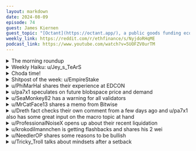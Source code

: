 ```yaml
---
layout: markdown
date: 2024-08-09
episode: 74
guest: James Kiernen
guest_topic: "[Octant](https://octant.app/), a public goods funding ecosystem"
weekly_link: https://reddit.com/r/ethfinance/s/NyjdoRHqME
podcast_link: https://www.youtube.com/watch?v=5UOFZV0urTM
---
```



<details markdown=1>
<summary>The morning roundup</summary>
[View on Reddit →](https://reddit.com/r/ethfinance/comments/1enrae5/comment/lh89w8l/)

[u/hehechibby](https://reddit.com/u/hehechibby)

> Ethereum

[u/FrenktheTank](https://reddit.com/u/FrenktheTank)

> $2662.54

[u/Vinegar_Strokes__](https://reddit.com/u/Vinegar_Strokes__)

> 0.043

[u/usesbinkvideo](https://reddit.com/u/usesbinkvideo)

> 90,771 hodlers subscribed (+2)

</details>
<details markdown=1>
<summary>Weekly Haiku: u/Jey_s_TeArS</summary>
[View on Reddit →](https://reddit.com/r/ethfinance/comments/1ejnbk4/comment/lgingg8/)

*It's a scarry chart,*

*Fundamentals outsmart,*

*It's merely a fart.*

</details>
<details markdown=1>
<summary>Choda time!</summary>
[View on Reddit →](https://reddit.com/r/ethfinance/comments/1emxgi7/comment/lh4exoe/)

༼ つ ◕_◕ ༽つ ETH TAKE MY ENERGY ༼ つ ◕_◕ ༽つ

</details>
<details markdown=1>
<summary>Shitpost of the week: u/EmpireStake</summary>
[View on Reddit →](https://reddit.com/r/ethfinance/comments/1ekfjb6/daily_general_discussion_august_5_2024/lgm77mw/)

> be me  
> wake up in cozy Airbnb on fine Sunday morning 
> Tropical Storm Debby cancels flights home
> fuckthat.jpg  
> wife and I decide to drive rental car back to New York
> 12-hour drive ahead  
> leave at 11 am 
> ETH price tanking, watching it on Apple Watch  
> realize I have a big loan on Aave  
> sweating.jpg
> remember liquidation point in low $2000s, can't remember exact number  
> anxietyintensifies.gif  
> hit traffic
> nearly 12 am, price dropping faster  
> panicmode.exe  
> arrive in NYC, get in Lyft, tell driver to go fast  
> driver understands and drives like a maniac  
> wife has no idea
> get home, check position 
> LTV at 76%, 4% away from liquidation  
> fire up Ledger, send more crypto 
> lower liquidation price by half  
> calm.jpg

what. a. day.

</details>
<details markdown=1>
<summary>u/PhiMarHal shares their experience at EDCON</summary>
[View on Reddit →](https://reddit.com/r/ethfinance/comments/1ei1pba/daily_general_discussion_august_2_2024/lg5jqfg/)

(1/2)

I broke my no conference rule and attended EDCON in Tokyo this year. Didn't see any posts about it, but maybe I missed them, it's been hectic running around to try to attend everything (and missing most of it). Either way I thought I'd share my subjective experience as a normally privacy-conscious grumpy internet man.

First, the quality of that conference was impressive. On every aspect. Coordinating any event is no easy task, and here the organization was top notch. As someone who doesn't speak a word of Japanese and can hardly mumble coherent English, the EDCON team aptly corraled me and others wherever they needed to be.

Great venues too. Most days we were at the United Nations building. I think the whole building catered to the convention? One big conference room housing about \~400 people for the main talks, and side conference rooms for side talks/workshops. Then the main 2 days took place at the Yoyogi gymnasiums, which were OK for the more festive atmospheres they were meant to be, but a bit iffy on acoustics when it comes to listening to technical talks.

Of course this is what matters most, the quality of these talks. I have to say this did not disappoint. There's something to be said for being committed to an event and passively sitting there for hours, as opposed to surfing the Internet and actively seeking knowledge. Whether you want it or not, when you're physically present your brain starts to absorb knowledge like a plant does photosynthetis.

In particular, I found all the talks on MPC (Multi Party Computation), TEE (Trusted Execution Environment), FHE (Fully Homomorphic Encryption) especially interesting. Many of us have seen these terms many times, the most adventurous among us even try to read Vitalik's blogs on the topic. Personally it still failed to click for me. Until I sat in these rooms and saw the points explained and reexplained in a variety of different ways by various speakers.

Major props in particular to the panel between Guy Itzhaki (Fhenix), Zhen Yu Yong (Web3Auth), Chua Zheng Leong (Automata). Three guys who manifestly know their stuff and engaged with each other to make these concepts obvious to the crowd. The theme was MPC vs TEE vs FHE, but really it came down to them explaining where each solution makes the most sense. I don't know when EDCON will put the videos of these talks online, but if there's one panel I'd suggest watching, it would be this one.

In person, you truly get to see who's passionate and who's acting. Either that or there were some excellent actors. The aura of highbrained discussion shifts your perspective, you get caught in the enthusiasm. When I first saw Fhenix (which is a L2) online, my cynical ass thought oh joy, they took FHE and made a little play with Phenix, how "clever". Post conference? Oh, they took FHE and made a little wordplay with Phenix! How clever! (his frown and cynicism: gone)

Another protocol that flipped me 180 was Zircuit. Initially (online) their marketing as an AI-powered L2 made me scoff. But the talk by their CTO made an excellent case for the future of sequencers, differentiating themselves by subjective qualities rather than the objective increases of scale. I got to speak with one of their devs, who told me the AI is really used for data analysis, to classify the possible pathways for DeFi hacks we've seen in the past, and then identify transactions that look functionally similar and send them in quarantine before inspection. Which is entirely sensible when you think about it. So many exploits boil down to flashloans, oracle manipulations and high changes of volume in a single block, that it should be not only possible but practical to build heuristics to defeat most common attack vectors.

Needless to say, I'm now accumulating some Zircuit points...

Intmax people were on several panels, and then they featured proeminently at Plasmacon the next day as they were organizing it. Justin Drake had a pretty cool gigabrain (omegabrain?) talk about it. I won't even try to pretend I can explain, save that you can run pretty aggressive compressions for payment usecases. 

Justin also made the interesting case BTC as an asset could survive a 51% attack (which in his opinion will happen within \~10 years) by using one-shot quantum signatures and leaving the PoW chain behind. Right, I understand some of these words.

Adrian Brink of Anoma had several talks on completely different topics, all great stuff. He's a good speaker and obviously a smart man, if a little bit too smart as his presentations tend to end up too dense with information. I liked his hot take in Plasmacon the most, paraphrased: if we define scalability as the ability to retain fixed costs no matter the activity, then rollups are not a viable scaling solution, while Plasma can be. Personally I think the burden on app developers (who have to guarantee data availability or think of the right incentive mechanisms for others to provide it) is too large for the time being, and I would not bet on Plasma being big at scale before 2030, but what do I know?

The more relevant point, maybe, is that a whole lot of people are clearly building for 2030 and beyond. If you're ever looking for a fix of optimism to distract you from market trends or cryptotwitter feuds, I will wholeheartedly vouch for EDCON. This could not have been better exemplified than by Vitalik's keynotes.

Finally got to see the unicorn... scratch that, the horse... amend that, the man... on stage. There is a special sort of energy to his talks. You can tell he's exposing his concrete, factual vision for the space, which he makes accessible to the rest of us but doesn't massage, inflate, nor reduce, in any other way. But I also liked the energy of his body language. Always moving around, pacing from one leg to another, the frame of someone who speaks of a topic he knows in and out and wishes our input/output bandwidth as human beings could stretch to accomodate the full speed of his thoughts as fast as they come. It hits different when mr Buterin says we can scale, because it MEANS we CAN scale.
 
The focus was on the next 10 years of Ethereum, touching on where we were, where we're at and where we're going. Main idea: we got the fees down, now we need to get back to 2016 UX of a monolithic construction from the user perspective. Main pathways: gas auctions (you have ETH on any rollup, someone else broadcasts your transaction on the desired rollup for a fee, competition should push that fee down to negligible levels), chain prefixes (op:0x1234 and arb:0x1234 instead of 0x1234, handled at the wallet/dapp level, all you see and use is 0x1234 and everything is taken care of).

In closing, he suggested the infra is good and we should expect to see a shift in focus towards applications. Music to my ears.

(re: unicorn. On the final day, Vitalik came in a Bufficorn costume. Then removed it to reveal his secret identity as a humanoid horse holding Dogecoin. Then became human. I feel the genius in that costume is that he waddled around the conference for hours before, incognito. How do you attend a show when you're a rockstar billionaire? Without the suit he would have been crowded all the time, but as a mascot most people seemed to blissfully ignore him.)

---

(2/2)

So the main stuff was good. And there was a lot more to it! The hackathons were great, you get to see what people are building. Much of it was sponsored by zkSync. There was a funny dynamic to this. First you'd hear the zkSync guys describe their newest infra directions, the possibilities it allows. Then the hackers would show up on stage... and after their presentations, would be assaulted by technical questions from the very same zkSync people. "What do you think about this potential issue? Have you thought about using specific feature X in your app? What about..." All in good form, benevolent, but nonetheless you got the vibe of Infra Nobility questioning Application Peasants. If there ever was a need to illustrate this current reality in our industry, I think it was on display there, in those poor hackers' confused answers.

zkSync had the best swag. They brought their eli5 books (which you might have already seen here: <https://eli5.zksync.io/> ), in Japanese and English. A 200-piece puzzle box. Their mascot "Zeek" was proeminently featured. They're killing it on branding, it's stuff you're happy to own because it looks visually pleasing, and it's appropriate for kids too.

They had this pretty slick zkQuest website too: <https://zkquest.zksync.io>

Which you activated by going to their booth. It let you do a bunch of developer quests, ranging from very simple to rather involved, and covered a large spread of topics in their ecosystem. You got real ETH for finishing those quests, and the amounts were rather generous! Doing everything could net you about 0.065 ETH.

(Most people didn't. I only managed less than half, and I'm in the top50 leaderboard.)

Oh, and finishing the first set of easier quests got you the coolest swag, a Zeek hat. It was genuinely cool to see people wandering around with theirs on, you could tell who's engaging deeply with the developer side of the conference. Status signals like this make for fun crowd dynamics.

The PSE research group (pse.dev) worked the same magic in their FHE panel. They demonstrated this app letting you connect with other people by tapping your NFC-enabled phone to a ring, to then let you make private groups and vote on various things anonymously. In the end everyone who participated got a NFC black ring. More subtle than a Zeek hat, it was neat to spot other ringbearers in the wild through the rest of the conference.

The entertainment was fun. Partly because there was clear confusion between the attendees and the shows. You hear stories about fans going ga-ga for Kpop, then you're here watching tripleS get on stage and half of the crowd is getting up and walking away.

(It was just after Vitalik's keynote. You could see the flow of the wave moving in for his talk, then moving back out. Half of the total crowd or so.)

I made it a purpose to approach this conference while revealing as little about myself as possible. I did not specify my job, my occupation, made it a point to say I was neither a developer nor an investor, didn't tell my name, never connected my Twitter or Telegram to anything. My goal in that was to see how open the culture is, to check whether reputation/identity are defacto requirements or if people are willing to engage with you regardless.

The conference scored highly on that scale. I applied to almost all side events, and almost everyone let me in. I didn't try to approach people, but several individuals came to me. Out of them only one I would qualify as a shitcoin shiller, and even then he was fairly respectful and didn't try to push beyond giving me the swag. Everyone else was insightful, loved to trade ideas and talk about what they were doing. I'm not a particularly charismatic person, so to come in anonymous and get this amount of positive sentiment and friendliness freely extended... truly suggests, at least to me, the community has done a good job translating the "permissionless" concept to real life.

There was a good spread of side events. Whatever it is you wanted to do. If you wanted to go deep into some technical topic, there was a side event for that in a crowded classroom somewhere. If you wanted to watch Japanese idols sing some songs about smart contracts being the next hope of humanity, there was a side event for that too. I went to everything I could, if only because as a first-time Japan tourist it made for a guide to discover the hot spots in town. It was a good reminder blockchain leans young. You could count the people with grey hair on your two hands, if not two fingers.

Subjective conclusion to subjective experience. I had a blast. In life it's easy to nerd out and it's easy to have fun, but it can be hard to find a crowd doing both. I'm also flabbergasted this value is delivered essentially for free. As the EDCON tickets were given to anyone who applied near the end. There was a healthy mix of foreigners to locals, maybe about 60:40. Most of the talks were in English with some AI real-time translation in Japanese.

Strangely enough, it only reaffirmed my belief going to conferences is a tricky path. As in, you can lose sight of the "real" users, onchain. Free tickets to attend or no, the guy from Serbia who makes €600 a month is not hopping on a flight to Tokyo anytime soon. The attendance was definitely biaised towards rich, and it's easy to feel optimistic when you're here either because you're financially independent or because your well-paid job foots the bill.

There's a counterpoint in that the Ethereum community goes through significant effort to diversify event locations and to make things accessible. At this point there's probably something somewhere anyone could attend, given a reasonable effort.

It's hard to stay objective when you're having a good time. I now have so much positive bias towards several protocols based on my people encounters. There's a reason many societies have strict anti-bribery laws, most of us get swayed easily; and man do I feel bribed out in the abundance of free stuff thrown my way.

But you know what? Maybe objectivity is overrated. Brings to mind a certain WEF video: "welcome to the 2030 roadmap. I own all the things, I have some privacy, and life has never been better."

If you ever feel down about this space and have the opportunity to attend, do yourself a favor and take the plunge.

</details>
<details markdown=1>
<summary>u/pa7x1 speculates on future blobspace price and demand</summary>
[View on Reddit →](https://reddit.com/r/ethfinance/comments/1ei1pba/daily_general_discussion_august_2_2024/lg4xqgc/)

Estimating the late game economics of blobspace. This is just a quick back of the envelope math, to get a taste of the numbers. Feel free to tweak the assumptions as you see fit. With current blobspace target of 3 blobs (1 shard):

500 tps x 60 x 60 x 24 x 365 secs per year = 15800M transactions per year

Say average transaction fee is 5 cents. Which would make the median even lower, around 1-2 cents. Making even the lowest added value use cases (e.g. pay for coffee) perfectly viable. This is likely extremely conservative because if we start having serious financial applications on top of Ethereum (i.e. tokenized RWA) those fees are ridiculously low. Your broker charges you easily 5 USD per transaction. And registration of car titles, houses, etc... is even more expensive. So it could push the average much higher easily.

15800M tx per year x 0.05 USD per tx = 800M USD per year

Say Ethereum captures 80% of that. This assumption is based on the current burn %, which has typically floated around 80% of the tx cost. This is the trickiest assumption, I don't have a good way of estimating how much value will be captured by Ethereum from the L2 transaction fees. This is dependent on the attractiveness of data availability on Ethereum vs all other options. So feel free to tweak this value. If we assume 80%, that gives us 640M USD per year with 1 shard.

With full danksharding we will go up to 64 shards. So that would puts of the order of 40B USD per year of burn just from blobspace. That gives you an implied price of ETH of 30-35K USD just from blobspace alone. Add to that Ethereum's proper blockspace which in the past has been able to capture a similar figure of burn and you get to a price of ETH around 50K to 100K USD. The price estimate is simply a consequence of assuming ETH cannot be absurdly deflationary, if it were it would cause a supply crunch and the price would go upwards resulting in less burn until it estabilizes around the price that gets us to close to 0 inflation.

Mind you, this is a long-term view of the roadmap. It will take us still years to deliver Danksharding and 64 shards and onboard all the use cases. But it serves to illustrate how the ETH late-game economics could look like.

Disagree with any of the numbers? Change them! The point is not so much to derive a specific figure, but to get a sense of the order of magnitudes we would be dealing with.

</details>
<details markdown=1>
<summary>u/SeaMonkey82 has a warning for all validators</summary>
[View on Reddit →](https://reddit.com/r/ethfinance/comments/1ejnbk4/daily_general_discussion_august_4_2024/lgjezl6/)

Word of warning to any validators out there - I recently updated all of my Linux Mint 21.3 systems to Linux Mint 22, and every one of them that had chronyd configured had it removed during the upgrade process.  My one Ubuntu 22.04 server also didn't have it after upgrading to 24.04, but I'm not certain that one ever did, so I don't know if this is par for the course for *any* Ubuntu-based distribution or if it's specific to LInux Mint.  
  
In any case, if you aren't running chronyd for timesync, I recommend it.  There's [a CoinCashew guide](https://www.coincashew.com/coins/overview-eth/archived-guides/guide-or-how-to-setup-a-validator-on-eth2-mainnet/part-i-installation/synchronizing-time-with-chrony) for setting it up, but I recommend relaxing the frequency settings to `minpoll 2` and `maxpoll 10` to avoid KoD RATE messages.

</details>
<details markdown=1>
<summary>u/MrCatFace13 shares a memo from Bitwise</summary>
[View on Reddit →](https://reddit.com/r/ethfinance/comments/1ekfjb6/daily_general_discussion_august_5_2024/lgnetn9/)

The most recent Bitwise memo from Matt Hougan is pretty great. Here is the relevant section:

*The last time the market melted down like this was March 12, 2020. That was the day the world realized that Covid was a big deal.*

*In case you’ve blocked it from your memory, let me remind you: It was chaos.*

*The Dow Jones Industrial Average sold off 2,353 points on March 12, its worst day since 1987. Tech stocks were in free fall, as were commodities. We all thought the global economy was going to end. The president would declare a national emergency the following morning.*

*Among all assets, bitcoin crashed the worst, falling 37% from $7,911 to $4,971. It was a breathtaking one-day move, wiping out a year’s worth of gains in 24 hours.*

*It felt as if we might never recover. The media claimed bitcoin had failed its test as a hedge asset.*

*And then something spectacular happened. As global leaders stepped in to stabilize the economy—cutting interest rates, printing money—bitcoin began to rise. A year later, it was trading at $57,332, up more than 1,000%.*

*In retrospect, March 12, 2020 wasn’t a time to panic. It was the best buying opportunity for bitcoin in a decade.*

*It’s easy to see why with the benefit of hindsight. Nothing fundamental had changed about bitcoin because of Covid. The maximum number of bitcoin that could exist (21 million) was the same on March 11 as it was on March 12. You didn't need to rely on any bank, government, or company to store wealth in bitcoin on March 11, and that was still true on March 12.*

*At the same time, Covid supercharged the reasons for bitcoin’s long-term rise. It showed that central banks would bail out the economy at the first sign of trouble. It demonstrated the limitations of centralized institutions. And it reminded us that the future is more online and digital.*

*The changes all pointed in favor of bitcoin becoming more important, not less. And in the long term, that’s exactly what happened.*

*I see the same setup today.*

Edit to add this:

*But, in brief: Weak economic data in the U.S. on Friday sparked concerns that the global economy is slowing. This prompted a panic in Asia, where a rapid unwind of the yen carry trade—a strategy aimed at exploiting interest-rate differentials between currencies—pushed Japanese markets sharply lower. Things weren’t helped by rising concerns over geopolitical risks in the Middle East, where Iran is threatening to attack Israel.*

*These events collided with idiosyncratic negative developments in the crypto market, where a large market maker (Jump Trading) ran into trouble and faced forced liquidations of large positions in ETH.*

</details>
<details markdown=1>
<summary>u/Dreth fact checks their own comment from a few days ago and u/pa7x1 also has some great input on the macro topic at hand</summary>
[View on Reddit →](https://reddit.com/r/ethfinance/comments/1el99as/daily_general_discussion_august_6_2024/lgqvde3/)

[u/Dreth](https://reddit.com/u/Dreth):

Yesterday I made an (apparently) well received [lengthy comment](https://reddit.com/r/ethfinance/comments/1ekfjb6/daily_general_discussion_august_5_2024/lgktwts/) of disorganized thoughts regarding the stock market crash that ocurred this week. I want to correct some inaccuracies or imprecise details I explained regarding the particular events in japan.

The immediate cause is the carry trade, but some corrections about it and the situation in Japan:

> The first immediate reason why this happened is because while the FED and the ECB raised rates to control inflation, the BOJ kept rates at 0. This lack of coordination with other central banks, which is entirely within the rights of the BOJ as a central bank of an independent nation, but not ideal, has made a very profitable trade: borrow money in japan, sell JPY, buy USD or EUR and put that money to work in public debt or other yield bearing instrumnets, or if you prefer a riskier trade, buy stocks denominated in other currencies. So both the FED/ECB and BOJ are at fault because they kept rates high for too long and keeping rates low for too long respectively, creating a very profitable trade. Hence why central bank coordination matters in large markets.

And also bad data from other directions causing more drawdown in the market in the days prior to yesterday's crash: 

> The market had already been pricing in a slowdown in the economy, with unexpectedly low job creation in the US and less than ideal earnings from US companies, though the most concerning figure was the job data. This is likely what caused that first drawdown that brought us to 2700-2900 in the past couple days. But other markets have also been slowing down, not just the US, China too apparently, and Europe we already knew was weak economically from several different directions. Just an example of Europe's weakness at the moment could be seen through [Germany's GDP growth](https://tradingeconomics.com/germany/gdp-growth), which shows a contracting or stagnant economy, rate hikes most definitely affect this by reducing demand and making credit more expensive, and Germany already had had a weak 2022 with [lots of noise in its trade balance](https://tradingeconomics.com/germany/balance-of-trade) as a result of the sanctions to Russia, though this is old news.

Some inaccuracies I layed out that I want to rectify/correct:

> I said the BOJ had had near-zero or zero % interest rates for almost a decade, but it's way more than that. [The BOJ has had interest rates at zero for MOST of the past 20 years](https://tradingeconomics.com/japan/interest-rate), with short periods of increase that never went above 0.5%.
>
> Hence this trade being not just _recently_ profitable, but _historically_ profitable, especially because this monetary policy from the BOJ was intended to remain for as long as possible. Even now the rates are extremely low, at 0.25% despite increases. The higher the difference between the BOJ rates and the FED/ECB rates, the more profitable this trade becomes, especially because the JPY was particularly weak vs these currencies, so the profit is double, you earn from shorting JPY relative to USD or EUR and you earn from having high interest rates, so the JPY weakness came from a lot more people taking this short position in JPY. Though this was especially profitable recently.
>
> I said that the BOJ wanted to end the carry trade. This is not necessarily true, the BOJ only wants inflation in japan and purchasing power to remain static or to increase (currently [Japan's economy has been contracting](https://tradingeconomics.com/japan/gdp-growth)). The carry trade had been hurting the JPY causing loss of purchasing power because (one example) e.g. commercially, if their currency is lower, their exports are cheaper, but imports are more expensive. Generally this hurts citizens, so the BOJ increased rates to reduce this disparity and give a little more strength to the JPY.
> 
> Given that many traders expected the rates to not increase in any meaningful way, and especially expecting the _intent to increase them_ from the BOJ would remain the same, many traders took recent short positions on an already weak JPY, which caused a large cascade of margin calls on JPY borrowers performing carry trades, resulting in that immediate large rise in the JPY.
> 
> I won't get into why the [Nikkei crashed](https://finance.yahoo.com/quote/%5EN225/) harder than it ever had in history, it could be due to several factors, but I haven't done any profound research on it. It could be margin calls due to shares being collateral to loans, it could be due to bad earnings, idk, there's probably multiple things at play here.

---

[View on Reddit →](https://reddit.com/r/ethfinance/comments/1el99as/daily_general_discussion_august_6_2024/lgqyq4i/)

[u/pa7x1](https://reddit.com/u/pa7x1):

Pretty good content, both yesterday and today. Some quick complementary comments.

BOJ cannot raise substantially interest rates because Japan's debt to GDP is a ridiculous 263%. This ties their hands, their interest payments would go through the roof. Yes, their debt is issued in Yen. They could always print more but you are just trading one evil for another one.

Nikkei went down because the Yen is strengthening to reflect the new conditions. Japan's economy depends a lot on exports. If the Yen goes up their exports are less competitive. This compresses earnings of their companies. Markets try to see into the future and price that. Plus minus any short term market turmoil, liquidations, etc... But this is short term noise. 

The carry trade is not ending here, it has started to unwind. The yield differential is going to keep existing for quite a while as it's related to point 1. Because of that yield differential the Yen should be weaker and devaluing over very long time horizons (decades). What we have seen is just the tip of the iceberg, the most degen of the degen levered to their tits, getting exposed when the market moves a bit against them. And having to close down positions in a disordered manner. Seems some liquidations must have happened but nothing is publicly known yet.

</details>
<details markdown=1>
<summary>u/ProfessionalNoiseX opens up about their recent liquidation</summary>
[View on Reddit →](https://reddit.com/r/ethfinance/comments/1el99as/daily_general_discussion_august_6_2024/lgqfz2w/)

*/rant, skip if you don't like sad stories but I need someone to hear me out for my sanity*

These are the hardest days for me ever.

The other day I got liquidated on my ratio long on the scam wick. It was not a very aggressive position (actual breakeven ratio for collateral/debt was at 0.0355) but I guess it got to 90% LTV on the protocol anyway.

I did not expect the ratio to drop that much that fast and I was stubborn and did not reduce it in the coming hours when it was at 0.045.

This is where I don't know if I can ever get closure. The protocol that I have used (which I don't want to badmouth but it definitely has some design issues) leaves the difference between liquidation threshold and actual value all to the liquidator. All this to say that the guy liquidated me at barely 90% LTV and actually got a 27ETH payout on a 225 ETH position because it probably actually bounced back in the time it took for him to actually exchange the BTC for ETH.

If I had not been liquidated, that position would be worth something like 40 more ETH than I have now. Had i kept most of that 10% it would have been 25ETH. Instead, I have zero left from that position. I feel like I got robbed.

So, for me that's it. I am back at my initial ETH stack after all these years of working to increase it (I was at my record just over a month ago at 2x the current ETH amount) and now I'm just left with years of stress for nothing.

I can't honestly bounce back from this, I don't have the mental strength nor the stack to risk it anymore. I know that I would probably blow the rest trying to get it back quickly.

I don't know how will I ever overcome this, I have missed real life goals and have been stressed constantly trying to increase my internet coins and now I have lost all that I had built.

I will stick around and follow the progress for Ethereum for which I truly believe in, just with a different outlook for myself and a bad memory of all these years. Hopefully I will be able to partially forgive myself for the mistakes I have made, because right now I am unable to.

Thanks r/ethfinance, you truly have been a beacon of light in all these years and that will be always a nice memory for me.

</details>
<details markdown=1>
<summary>u/krokodilmannchen is getting flashbacks and shares his 2 wei</summary>
[View on Reddit →](https://reddit.com/r/ethfinance/comments/1el99as/daily_general_discussion_august_6_2024/lgqobgg/)

Damn, I'm reading comments from overleveraged people after yesterday's events. It's a trip down memory lane (2018-2020), where plenty of people lost their precious eth. The biggest ethfinance loss I'm aware of was an 8000 eth position that got halved (back then we were talking about a couple of million $ iirc).  

There are no "big lessons" imo. You just have to go through these events to learn, or at the very least, treat much more carefully than you think.  

To those who have lost a lot yesterday (and the prior weeks), I hope you find your way out of it. It's not easy. At least the tech is "proven" right now and eth isn't going to zero.

</details>
<details markdown=1>
<summary>u/NeedlerOP shares some reasons to be bullish</summary>
[View on Reddit →](https://reddit.com/r/ethfinance/comments/1em3ca0/daily_general_discussion_august_7_2024/lgydx2j/)

Things to be bullish about :

* ETH ETFs & positive flows
* +ve YOY M2 supply after 16 months of contraction (in layman terms, Powell is printing)
* We just had a black swan one per 10 year VIX event comparable to COVID crash and '08 financial crash
* ETH Retail is shitting the bed due to poor risk management, and is selling now to institutions
* Bitcoin Dominance & Altcoin Dominance Cycle theory points towards alt capitulation and a Q4 Alt-season. I'm under the belief we have experienced the last flush accelerated by the BOJ black swan, instead of mid Q4.
* ETH is underperforming all assets within the space currently
* As an example, in 2019, after the Mid-cycle top, we saw crypto markets & ratio bottom after 75 bps of cuts, which will be 2 FED meetings in our case (Early Nov)
* The time to be bearish was last week, you're fucked now and it may be too late to be bearish
* Most metrics and leading economic indicators are flashing positive or neutral, employment is still historically low,  the recession has already happened, and we are coming out of it. (Only -ve signal is yield curve, which is still fucked)

Source : NBER Recession Indicators, Conference Board LEI

* In inflationary environments, the unemployment SAHM recession indicator fires during or after the stock market drawdown has occurred - it appears to have been front-run substantially this time with all the recession fears in '22

BONUS - Short Term

* Jim Cramer bear posted on crypto a couple days ago

</details>
<details markdown=1>
<summary>u/Tricky_Troll talks about mindsets after a setback</summary>
[View on Reddit →](https://reddit.com/r/ethfinance/comments/1em3ca0/daily_general_discussion_august_7_2024/lgx301z/)

I just wanted to share a bit of a mindset change I've had over the last couple of years in this bear market which I discussed in response to a fellow EthFinancier at the end of yesterday's daily who lost a lot of ETH (but not their whole stack) to a liquidation this week. I'd love to hear how everyone else who is quite far into this game has had their mindset change over time. I also hope it doesn't come off as pretentious. I'm not some zen guru who is holier than thou for being grateful for what I have. Far from it. I just stress a lot less and chase that calculating my net worth dopamine hit much much less and I hope others can achieve that too.

> Hey friend, I can relate. I lost about 30% of my stack to shitcoins and another 20% I have cashed out because I let my lifestyle adapt based on a price movement (last bullrun) which didn't stay around and which I didn't take anywhere near enough profits on but still had a lot of taxes to pay. I recognise that your story probably stings a lot more than mine ever did with the scam wick, but I think the important difference here is I am 2 years further down the line after taking a big L than you are.
> 
> After the my big sudden L with a couple of shitcoins which basically went to 0, I went cold turkey on the bullshit. Anything risky is out of my portfolio. No shitcoins, no leverage. Not even "blue chip" or darling altcoins like LINK or RPL. At the end of the day they're all about taking on risk to get more ETH. But that's just a form of gambling. So all that's left is DCAing (which is out of the picture for me as a student) and staking. So I've just been comfortably holding and staking for the last two years. As time has gone on, I have come to terms with not being able to attain my more lofty price targets and bullish financial goals. Instead I have focused on what I do have. And holy fuck, I'm only sitting on one home validator but my god, this still puts me way ahead of anyone else my age that wasn't born into the 1%. This bear market has been humbling for me in a good way. I'm no longer trying to gamble for more ETH, so I have had time to reflect on what I have and how much freedom it can bring me, how much less it makes me stress over tough financial situations on a daily basis.
> 
> My friend, hang in there. You have not lost it all. In fact, if you're patient and responsible, you're right about to find what it is you have and it's more than you think. Just give your mind time to adapt as it moves away from a dopamine filled moon chasing, ETH gambling mindset and towards a more grounded and grateful one. I hope it doesn't sound cheesy or pretentious. But losing half of my stack has been good for my wisdom, financial responsibility and mental health. Try not to stress about it all too much and just let it be. From the sounds of it you're still in this game and I don't want to lose any more EthFinanciers to liquidations and high risk plays.
> 
>I know it is painful now, but it will get better. You've just got to focus on the right things.
> 
> -----------------------------
> 
> <sub>Forgive me for my liberal use of the word gambling. You know what I mean though. It's taking on risk with large sums of money which really shouldn't be at so much risk.</sub>

</details>
